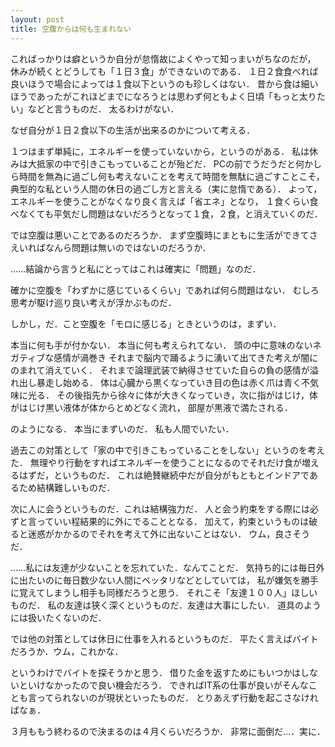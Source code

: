 ```yaml
---
layout: post
title: 空腹からは何も生まれない
---
```


こればっかりは癖というか自分が怠惰故によくやって知っまいがちなのだが，
休みが続くとどうしても「１日３食」ができないのである．
１日２食食べれば良いほうで場合によっては１食以下というのも珍しくはない．
昔から食は細いほうであったがこれほどまでになろうとは思わず何ともよく日頃「もっと太りたい」などと言うものだ．
太るわけがない．

なぜ自分が１日２食以下の生活が出来るのかについて考える．

１つはまず単純に，エネルギーを使っていないから，というのがある．
私は休みは大抵家の中で引きこもっていることが殆どだ．
PCの前でうだうだと何かしら時間を無為に過ごし何も考えないことを考えて時間を無駄に過ごすことこそ，
典型的な私という人間の休日の過ごし方と言える（実に怠惰である）．
よって，エネルギーを使うことがなくなり良く言えば「省エネ」となり，
１食くらい食べなくても平気だし問題はないだろうとなって１食，２食，と消えていくのだ．

では空腹は悪いことであるのだろうか．
まず空腹時にまともに生活ができてさえいればなんら問題は無いのではないのだろうか．

……結論から言うと私にとってはこれは確実に「問題」なのだ．

確かに空腹を「わずかに感じているくらい」であれば何ら問題はない．
むしろ思考が駆け巡り良い考えが浮かぶものだ．

しかし，だ．こと空腹を「モロに感じる」ときというのは，まずい．

本当に何も手が付かない．
本当に何も考えられてない．
頭の中に意味のないネガティブな感情が渦巻き
それまで脳内で踊るように湧いて出てきた考えが闇にのまれて消えていく．
それまで論理武装で納得させていた自らの負の感情が溢れ出し暴走し始める．
体は心臓から黒くなっていき目の色は赤く爪は青く不気味に光る．
その後指先から徐々に体が大きくなっていき，次に指がはじけ，体がはじけ黒い液体が体からとめどなく流れ，
部屋が黒液で満たされる．

のようになる．
本当にまずいのだ．
私も人間でいたい．


過去この対策として「家の中で引きこもっていることをしない」というのを考えた．
無理やり行動をすればエネルギーを使うことになるのでそれだけ食が増えるはずだ，というものだ．
これは絶賛継続中だが自分がもともとインドアであるため結構難しいものだ．


次に人に会うというものだ．これは結構強力だ．
人と会う約束をする際には必ずと言っていい程結果的に外にでることとなる．
加えて，約束というものは破ると迷惑がかかるのでそれを考えて外に出ないことはない．
ウム，良さそうだ．

……私には友達が少ないことを忘れていた．なんてことだ．
気持ち的には毎日外に出たいのに毎日数少ない人間にベッタリなどとしていては，
私が嫌気を勝手に覚えてしまうし相手も同様だろうと思う．
それこそ「友達１００人」ほしいものだ．
私の友達は狭く深くというものだ．友達は大事にしたい．
道具のようには扱いたくないのだ．

では他の対策としては休日に仕事を入れるというものだ．
平たく言えばバイトだろうか．ウム，これかな．

というわけでバイトを探そうかと思う．
借りた金を返すためにもいつかはしないといけなかったので良い機会だろう．
できればIT系の仕事が良いがそんなことも言ってられないのが現状といったものだ．
とりあえず行動を起こさなければなぁ．

３月ももう終わるので決まるのは４月くらいだろうか．
非常に面倒だ…．実に．
